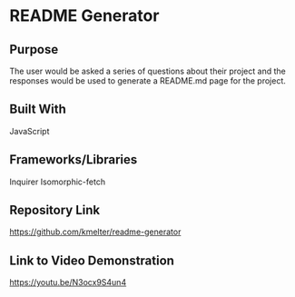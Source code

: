 # README Generator

## Purpose
The user would be asked a series of questions about their project and the responses would be used to generate a README.md page for the project.

## Built With
JavaScript

## Frameworks/Libraries
Inquirer
Isomorphic-fetch

## Repository Link
https://github.com/kmelter/readme-generator

## Link to Video Demonstration
https://youtu.be/N3ocx9S4un4